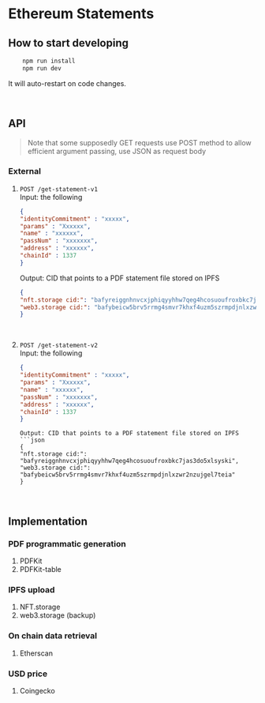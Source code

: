 # Ethereum Statements

## How to start developing
```bash
    npm run install
    npm run dev
```

It will auto-restart on code changes.

<br/>

## API
> Note that some supposedly GET requests use POST method to allow efficient argument passing, use JSON as request body

### External
1. `POST /get-statement-v1` <br/>
    Input: the following <br/>
    ```json
    {
    "identityCommitment" : "xxxxx",
    "params" : "Xxxxxx",
    "name" : "xxxxxx",
    "passNum" : "xxxxxxx",
    "address" : "xxxxxx",
    "chainId" : 1337
    }
    ```
    Output: CID that points to a PDF statement file stored on IPFS
    ```json
    {
    "nft.storage cid:": "bafyreiggnhnvcxjphiqyyhhw7qeg4hcosuoufroxbkc7jas3do5xlsyski",
    "web3.storage cid:": "bafybeicw5brv5rrmg4smvr7khxf4uzm5szrmpdjnlxzwr2nzujgel7teia"
    }
    ```

<br/>

2. `POST /get-statement-v2` <br/>
    Input: the following <br/>
    ```json
    {
    "identityCommitment" : "xxxxx",
    "params" : "Xxxxxx",
    "name" : "xxxxxx",
    "passNum" : "xxxxxxx",
    "address" : "xxxxxx",
    "chainId" : 1337
    }
    ```
    ```
    Output: CID that points to a PDF statement file stored on IPFS
    ```json
    {
    "nft.storage cid:": "bafyreiggnhnvcxjphiqyyhhw7qeg4hcosuoufroxbkc7jas3do5xlsyski",
    "web3.storage cid:": "bafybeicw5brv5rrmg4smvr7khxf4uzm5szrmpdjnlxzwr2nzujgel7teia"
    }
    ```

<br/>

## Implementation
### PDF programmatic generation
1. PDFKit
2. PDFKit-table

### IPFS upload
1. NFT.storage
2. web3.storage (backup)

### On chain data retrieval
1. Etherscan

### USD price
1. Coingecko